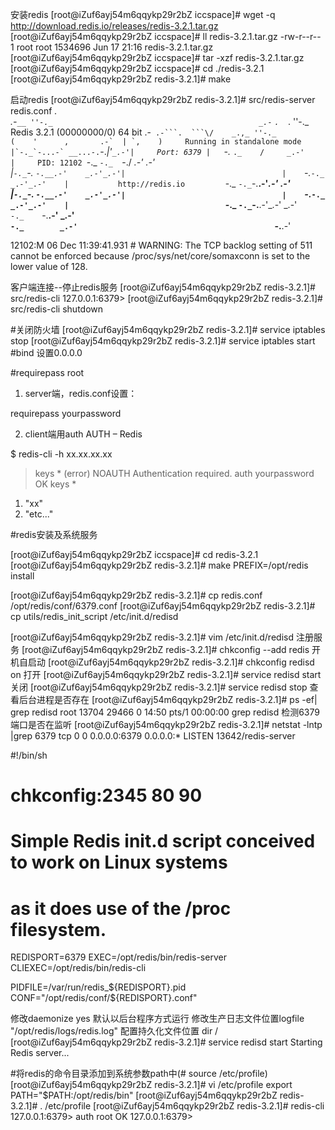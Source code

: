 安装redis
[root@iZuf6ayj54m6qqykp29r2bZ iccspace]# wget -q http://download.redis.io/releases/redis-3.2.1.tar.gz
[root@iZuf6ayj54m6qqykp29r2bZ iccspace]# ll redis-3.2.1.tar.gz
-rw-r--r-- 1 root root 1534696 Jun 17 21:16 redis-3.2.1.tar.gz
[root@iZuf6ayj54m6qqykp29r2bZ iccspace]# tar -xzf redis-3.2.1.tar.gz
[root@iZuf6ayj54m6qqykp29r2bZ iccspace]# cd ./redis-3.2.1
[root@iZuf6ayj54m6qqykp29r2bZ redis-3.2.1]# make

启动redis
[root@iZuf6ayj54m6qqykp29r2bZ redis-3.2.1]# src/redis-server redis.conf
                _._                                                  
           _.-``__ ''-._                                             
      _.-``    `.  `_.  ''-._           Redis 3.2.1 (00000000/0) 64 bit
  .-`` .-```.  ```\/    _.,_ ''-._                                   
 (    '      ,       .-`  | `,    )     Running in standalone mode
 |`-._`-...-` __...-.``-._|'` _.-'|     Port: 6379
 |    `-._   `._    /     _.-'    |     PID: 12102
  `-._    `-._  `-./  _.-'    _.-'                                   
 |`-._`-._    `-.__.-'    _.-'_.-'|                                  
 |    `-._`-._        _.-'_.-'    |           http://redis.io        
  `-._    `-._`-.__.-'_.-'    _.-'                                   
 |`-._`-._    `-.__.-'    _.-'_.-'|                                  
 |    `-._`-._        _.-'_.-'    |                                  
  `-._    `-._`-.__.-'_.-'    _.-'                                   
      `-._    `-.__.-'    _.-'                                       
          `-._        _.-'                                           
              `-.__.-'                                               

12102:M 06 Dec 11:39:41.931 # WARNING: The TCP backlog setting of 511 cannot be enforced because /proc/sys/net/core/somaxconn is set to the lower value of 128.

客户端连接--停止redis服务
[root@iZuf6ayj54m6qqykp29r2bZ redis-3.2.1]# src/redis-cli
127.0.0.1:6379> 
[root@iZuf6ayj54m6qqykp29r2bZ redis-3.2.1]# src/redis-cli shutdown

#关闭防火墙
[root@iZuf6ayj54m6qqykp29r2bZ redis-3.2.1]# service iptables stop
[root@iZuf6ayj54m6qqykp29r2bZ redis-3.2.1]# service iptables start
#bind 设置0.0.0.0

#requirepass root
1. server端，redis.conf设置：

requirepass yourpassword

2. client端用auth AUTH – Redis

$ redis-cli -h xx.xx.xx.xx
> keys *
(error) NOAUTH Authentication required.
> auth yourpassword
OK
> keys *
1) "xx"
2) "etc..."

#redis安装及系统服务

[root@iZuf6ayj54m6qqykp29r2bZ iccspace]# cd redis-3.2.1
[root@iZuf6ayj54m6qqykp29r2bZ redis-3.2.1]# make PREFIX=/opt/redis install

[root@iZuf6ayj54m6qqykp29r2bZ redis-3.2.1]# cp redis.conf /opt/redis/conf/6379.conf
[root@iZuf6ayj54m6qqykp29r2bZ redis-3.2.1]# cp utils/redis_init_script /etc/init.d/redisd

[root@iZuf6ayj54m6qqykp29r2bZ redis-3.2.1]# vim /etc/init.d/redisd
注册服务
[root@iZuf6ayj54m6qqykp29r2bZ redis-3.2.1]# chkconfig --add redis
开机自启动
[root@iZuf6ayj54m6qqykp29r2bZ redis-3.2.1]# chkconfig redisd on
打开
[root@iZuf6ayj54m6qqykp29r2bZ redis-3.2.1]# service redisd start
关闭
[root@iZuf6ayj54m6qqykp29r2bZ redis-3.2.1]# service redisd stop
查看后台进程是否存在
[root@iZuf6ayj54m6qqykp29r2bZ redis-3.2.1]# ps -ef| grep redisd
root     13704 29466  0 14:50 pts/1    00:00:00 grep redisd
检测6379端口是否在监听
[root@iZuf6ayj54m6qqykp29r2bZ redis-3.2.1]# netstat -lntp |grep 6379
tcp        0      0 0.0.0.0:6379                0.0.0.0:*                   LISTEN      13642/redis-server  

#!/bin/sh
# chkconfig:2345 80 90
# Simple Redis init.d script conceived to work on Linux systems
# as it does use of the /proc filesystem.

REDISPORT=6379
EXEC=/opt/redis/bin/redis-server
CLIEXEC=/opt/redis/bin/redis-cli

PIDFILE=/var/run/redis_${REDISPORT}.pid
CONF="/opt/redis/conf/${REDISPORT}.conf"

修改daemonize yes 默认以后台程序方式运行
修改生产日志文件位置logfile "/opt/redis/logs/redis.log"
配置持久化文件位置 dir /
[root@iZuf6ayj54m6qqykp29r2bZ redis-3.2.1]# service redisd start
Starting Redis server...

#将redis的命令目录添加到系统参数path中(# source /etc/profile)
[root@iZuf6ayj54m6qqykp29r2bZ redis-3.2.1]# vi /etc/profile
export PATH="$PATH:/opt/redis/bin"
[root@iZuf6ayj54m6qqykp29r2bZ redis-3.2.1]# . /etc/profile
[root@iZuf6ayj54m6qqykp29r2bZ redis-3.2.1]# redis-cli 
127.0.0.1:6379> auth root
OK
127.0.0.1:6379> 

